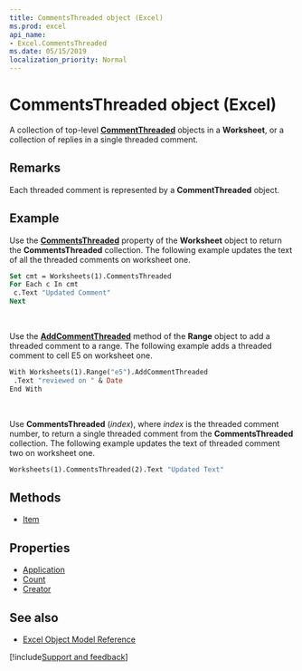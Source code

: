 ```yaml
---
title: CommentsThreaded object (Excel)
ms.prod: excel
api_name:
- Excel.CommentsThreaded
ms.date: 05/15/2019
localization_priority: Normal
---
```



# CommentsThreaded object (Excel)

A collection of top-level **[CommentThreaded](Excel.CommentThreaded.md)** objects in a **Worksheet**, or a collection of replies in a single threaded comment.


## Remarks

Each threaded comment is represented by a **CommentThreaded** object.


## Example

Use the **[CommentsThreaded](excel.worksheet.commentsThreaded.md)** property of the **Worksheet** object to return the **CommentsThreaded** collection. The following example updates the text of all the threaded comments on worksheet one.

```vb
Set cmt = Worksheets(1).CommentsThreaded 
For Each c In cmt 
 c.Text "Updated Comment"
Next
```

<br/>

Use the **[AddCommentThreaded](Excel.Range.AddCommentThreaded.md)** method of the **Range** object to add a threaded comment to a range. The following example adds a threaded comment to cell E5 on worksheet one.

```vb
With Worksheets(1).Range("e5").AddCommentThreaded
 .Text "reviewed on " & Date 
End With
```

<br/>

Use **CommentsThreaded** (_index_), where _index_ is the threaded comment number, to return a single threaded comment from the **CommentsThreaded** collection. The following example updates the text of threaded comment two on worksheet one.

```vb
Worksheets(1).CommentsThreaded(2).Text "Updated Text"
```



## Methods

- [Item](Excel.CommentsThreaded.Item.md)

## Properties

- [Application](Excel.CommentsThreaded.Application.md)
- [Count](Excel.CommentsThreaded.Count.md)
- [Creator](Excel.CommentsThreaded.Creator.md)


## See also

- [Excel Object Model Reference](overview/Excel/object-model.md)

[!include[Support and feedback](~/includes/feedback-boilerplate.md)]